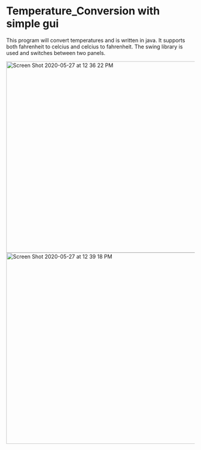 # Temperature_Conversion with simple gui

This program will convert temperatures and is written in java. It supports both fahrenheit to celcius and celcius to fahrenheit. The swing library is used and switches between two panels. 

<img width="512" alt="Screen Shot 2020-05-27 at 12 36 22 PM" src="https://user-images.githubusercontent.com/47867514/83067209-dbce7500-a02b-11ea-9294-9b310da8f864.png">
<img width="512" alt="Screen Shot 2020-05-27 at 12 39 18 PM" src="https://user-images.githubusercontent.com/47867514/83067308-120bf480-a02c-11ea-939c-5217e35a7e43.png">
